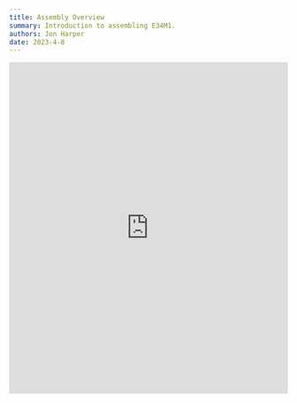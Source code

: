 ```yaml
---
title: Assembly Overview
summary: Introduction to assembling E34M1.
authors: Jon Harper
date: 2023-4-8
---
```



<iframe src="https://jon-harper.github.io/E34M1/assets/vid/hotend.mp4" frameborder="0" width="100%" height="600px" allowfullscreen></iframe>